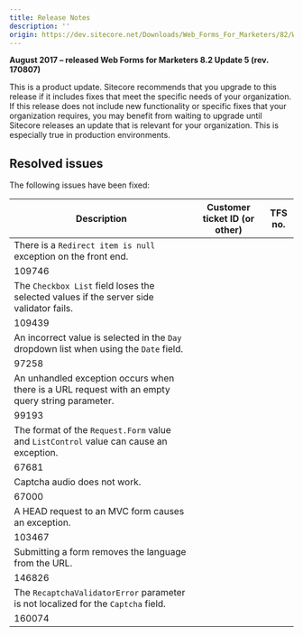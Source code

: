 ```yaml
---
title: Release Notes
description: ''
origin: https://dev.sitecore.net/Downloads/Web_Forms_For_Marketers/82/Web_Forms_For_Marketers_82_Update5/Release_Notes
---
```


**August 2017 – released Web Forms for Marketers 8.2 Update 5 (rev. 170807)**

This is a product update. Sitecore recommends that you upgrade to this release if it includes fixes that meet the specific needs of your organization. If this release does not include new functionality or specific fixes that your organization requires, you may benefit from waiting to upgrade until Sitecore releases an update that is relevant for your organization. This is especially true in production environments.

## Resolved issues

The following issues have been fixed:

 | Description | Customer ticket ID (or other) | TFS no. |
 | --- | --- | --- |
 | There is a `Redirect item is null` exception on the front end.​ |   
 | 109746 |
 | ​The `Checkbox List` field loses the selected values if the server side validator fails.​ |   
 | 109439 |
 | An incorrect value is selected in the `Day` dropdown list when using the `Date` field.​ |   
 | 97258 |
 | ​An unhandled exception occurs when there is a URL request with an empty query string parameter.​ |   
 | 99193 |
 | The format of the `Request.Form` value and `ListControl` value can cause an exception. |   
 | 67681 |
 | ​Captcha audio does not work​. |   
 | 67000 |
 | ​A HEAD request to an MVC form causes an exception​. |   
 | 103467 |
 | Submitting a form removes the language from the URL.​ |   
 | 146826 |
 | The ​`RecaptchaValidatorError` parameter is not localized for the `Captcha` field​. |   
 | 160074 |